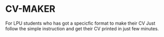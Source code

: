 # CV-MAKER
For LPU students who has got a specicfic format to make their CV
Just follow the simple instruction and get their CV printed in just few minutes.
